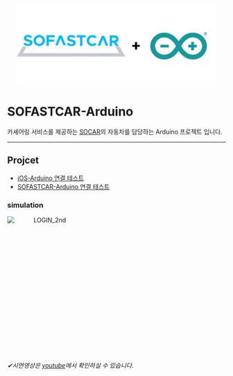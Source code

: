 <p align="center">
  <img width="460" src="./images/long_logo.png">
</p>

# SOFASTCAR-Arduino
카셰어링 서비스를 제공하는 [SOCAR](https://www.socar.kr/)의 자동차를 담당하는 Arduino 프로젝트 입니다.

--- 

## Projcet
- [iOS-Arduino 연결 테스트](https://youtu.be/pgaeHQ56xD0)
- [SOFASTCAR-Arduino 연결 테스트](https://youtu.be/9i-E2824ebM)

### simulation

<p align="center" style="display: flex;justify-content: space-between;">
  <img width="180" height="320" src="./images/arduino_2nd.gif" alt="LOGIN_2nd" style="zoom: 100%;" />
</P>

*✔시연영상은 [youtube](https://www.youtube.com/playlist?list=PLYwpgjpU9h1R89lwtWDitPj995Cl91eok)에서 확인하실 수 있습니다.*